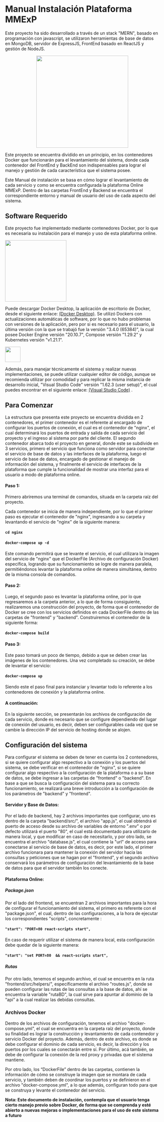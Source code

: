 # Manual Instalación Plataforma MMExP

Este proyecto ha sido desarrollado a través de un stack "MERN", basado en programación con javascript, se utilizaron herramientas de base de datos en MongoDB, servidor de ExpressJS, FrontEnd basado en ReactJS y gestión de NodeJS.

<p align="center">
<img src="https://miro.medium.com/max/1400/1*k0SazfSJ-tPSBbt2WDYIyw.png" width="300">
</p>

Este proyecto se encuentra dividido en un principio, en los contenedores Docker que funcionarán para el levantamiento del sistema, donde cada contenedor del FrontEnd y BackEnd son indispensables para lograr el manejo y gestión de cada característica que el sistema posee.
 
Este Manual de instalación se basa en cómo lograr el levantamiento de cada servicio y como se encuentra configurada la plataforma Online MMExP. Dentro de las carpetas FrontEnd y Backend se encuentra el correspondiente entorno y manual de usuario del uso de cada aspecto del sistema.

## Software Requerido

Este proyecto fue implementado mediante contenedores Docker, por lo que es necesaria su instalación para el manejo y uso de esta plataforma online.
 
<img src="https://www.docker.com/sites/default/files/d8/2019-07/horizontal-logo-monochromatic-white.png" width="200">

Puede descargar Docker Desktop, la aplicación de escritorio de Docker, desde el siguiente enlace: [(Docker Desktop)](https://www.docker.com/products/docker-desktop).
Se utilizó Dockers con actualizaciones automáticas de software, por lo que no hubo problemas con versiones de la aplicación, pero por si es necesario para el usuario, la última versión con la que se trabajó fue la versión "3.4.0 (65384)", la cual posee Docker Engine versión "20.10.7", Compose versión "1.29.2" y Kubernetes versión "v1.21.1".
 
<img src="https://upload.wikimedia.org/wikipedia/commons/thumb/9/9a/Visual_Studio_Code_1.35_icon.svg/2048px-Visual_Studio_Code_1.35_icon.svg.png" width="50">

Además, para manejar técnicamente el sistema y realizar nuevas implementaciones, se puede utilizar cualquier editor de código, aunque se recomienda utilizar por comodidad y para replicar la misma instancia de desarrollo inicial, "Visual Studio Code" versión "1.62.3 (user setup)", el cual puedes encontrar en el siguiente enlace: [(Visual Studio Code)](https://code.visualstudio.com/updates/v1_62) .


 
## Para Comenzar
 
La estructura que presenta este proyecto se encuentra dividida en 2 contenedores, el primer contenedor es el referente al encargado de configurar los puertos de conexión, el cual es el contenedor de "nginx", el cual determinará los puertos de entrada y salida de cada servicio del proyecto y el ingreso al sistema por parte del cliente. El segundo contenedor abarca todo el proyecto en general, donde este se subdivide en 3 servicios, primero el servicio que funciona como servidor para conectar el servicio de base de datos y las interfaces de la plataforma, luego el servicio de base de datos, encargado de gestionar el manejo de información del sistema, y finalmente el servicio de interfaces de la plataforma que cumple la funcionalidad de mostrar una interfaz para el usuario a modo de plataforma online.
 
#### Paso 1:
 
Primero abriremos una terminal de comandos, situada en la carpeta raíz del proyecto.
 
Cada contenedor se inicia de manera independiente, por lo que el primer paso es ejecutar el contenedor de "nginx", ingresando a su carpeta y levantando el servicio de "nginx" de la siguiente manera:
 
#### `cd nginx`
#### `docker-compose up -d`
 
Este comando permitirá que se levante el servicio, el cual utilizara la imagen del servicio de "nginx" que el DockerFile (Archivo de configuración Docker) específica, logrando que su funcionamiento se logre de manera paralela, permitiéndonos levantar la plataforma online de manera simultánea, dentro de la misma consola de comandos.
 
#### Paso 2:
Luego, el segundo paso es levantar la plataforma online, por lo que regresaremos a la carpeta anterior, a lo que de forma consiguiente, realizaremos una construcción del proyecto, de forma que el contenedor de Docker se cree con los servicios definidos en cada DockerFile dentro de las carpetas de "frontend" y "backend". Construiremos el contenedor de la siguiente forma:
 
#### `docker-compose build`
 
#### Paso 3:
Este paso tomará un poco de tiempo, debido a que se deben crear las imágenes de los contenedores. Una vez completado su creación, se debe de levantar el servicio:
 
#### `docker-compose up`
 
Siendo este el paso final para instanciar y levantar todo lo referente a los contenedores de conexión y la plataforma online.
 
#### A continuación:
En la siguiente sección, se presentarán los archivos de configuración de cada servicio, donde es necesario que se configure dependiendo del lugar de conexión del usuario, es decir, deben ser configurables cada vez que se cambie la dirección IP del servicio de hosting donde se alojen.
 
## Configuración del sistema
Para configurar el sistema se deben de tener en cuenta los 2 contenedores, si se quiere configurar algo respectivo a la conexión y los puertos del sistema, se debe verificar en el contenedor de "nginx", si se quiere configurar algo respectivo a la configuración de la plataforma o a su base de datos, se debe ingresar a las carpetas de "frontend" o "backend". En base a que se busca la configuración del sistema para su correcto funcionamiento, se realizará una breve introducción a la configuración de los parámetros de "backend" y "frontend".
 
#### Servidor y Base de Datos:
Por el lado de backend, hay 2 archivos importantes que configurar, uno es dentro de la carpeta "backend/src/", el archivo "app.js", el cual obtendrá el puerto de acceso desde su archivo de variables de entorno ".env" o por defecto utilizará el puerto "80", el cual está documentado para utilizarlo de manera local, y que modificar en caso de necesitarlo, y por otro lado, se encuentra el archivo "database.js", el cual contiene la "url" de acceso para conectarse al servicio de base de datos, es decir, por este lado, el primer archivo funcionara para mantener la conexión del servidor hacia las consultas y peticiones que se hagan por el "frontend", y el segundo archivo conservará los parámetros de configuración del levantamiento de la base de datos para que el servidor también los conecte.
 
#### Plataforma Online:
 
##### Package.json
Por el lado del frontend, se encuentran 2 archivos importantes para la hora de configurar el funcionamiento del sistema, el primero es referente con el "package.json", el cual, dentro de las configuraciones, a la hora de ejecutar los correspondientes "scripts", concretamente :
 
#### `"start": "PORT=80 react-scripts start",`
 
En caso de requerir utilizar el sistema de manera local, esta configuración debe quedar de la siguiente manera:
 
#### `"start": "set PORT=80  && react-scripts start",`
 
 
##### Rutas
Por otro lado, tenemos el segundo archivo, el cual se encuentra en la ruta "frontend/src/helpers/", específicamente el archivo "routes.js", donde se pueden configurar las rutas de las consultas a la base de datos, ahí se encuentra la variable "rutaBD", la cual sirve para apuntar al dominio de la “api” a la cual realizar las debidas consultas.
 
 
### Archivos Docker
 
Dentro de los archivos de configuración, tenemos el archivo "docker-compose.yml", el cual se encuentra en la carpeta raíz del proyecto, donde su finalidad es lograr la construcción y levantamiento de cada contenedor y servicio Docker del proyecto. Además, dentro de este archivo, es donde se debe configurar el dominio de cada servicio, es decir, la dirección y los puertos por los cuales se conectarán entre sí. Por último, acá también, se debe de configurar la conexión de la red proxy y privadas que el sistema mantiene.
 
Por otro lado, los “DockerFile” dentro de las carpetas, contienen la información de cómo se construye la imagen que se montara de cada servicio, y también deben de coordinar los puertos y se definieron en el archivo "docker-compose.yml", a lo que además, configuran todo para que se construya y levante el contenedor del servicio.

**Nota: Este documento de instalación, contempla que el usuario tenga cierto manejo previo sobre Docker, de forma que se comprenda y esté abierto a nuevas mejoras o implementaciones para el uso de este sistema a futuro**
